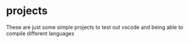 # projects
These are just some simple projects to test out vscode and being able to compile different languages